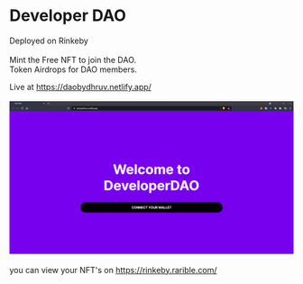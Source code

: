# Developer DAO 

Deployed on Rinkeby <br>
<br>
Mint the Free NFT to join the DAO.
<br>
Token Airdrops for DAO members. <br>

Live at https://daobydhruv.netlify.app/
<br><br>
<img src = "res.png"> </img>
<br>
<br>
you can view your NFT's on https://rinkeby.rarible.com/
<br>
